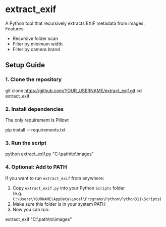 # extract_exif
A Python tool that recursively extracts EXIF metadata from images.  
Features:
- Recursive folder scan  
- Filter by minimum width  
- Filter by camera brand  

## Setup Guide

### 1. Clone the repository
git clone https://github.com/YOUR_USERNAME/extract_exif.git
cd extract_exif

### 2. Install dependencies
The only requirement is Pillow:

pip install -r requirements.txt

### 3. Run the script
python extract_exif.py "C:\path\to\images"

### 4. Optional: Add to PATH
If you want to run `extract_exif` from anywhere:
1. Copy `extract_exif.py` into your Python `Scripts` folder  
   (e.g. `C:\Users\YOURNAME\AppData\Local\Programs\Python\Python311\Scripts`)  
2. Make sure this folder is in your system PATH  
3. Now you can run:

extract_exif "C:\path\to\images"
